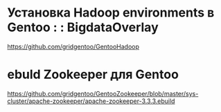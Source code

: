 # Установка Hadoop environments в Gentoo : : BigdataOverlay
https://github.com/gridgentoo/GentooHadoop

# ebuld Zookeeper для Gentoo
https://github.com/gridgentoo/GentooZookeeper/blob/master/sys-cluster/apache-zookeeper/apache-zookeeper-3.3.3.ebuild
